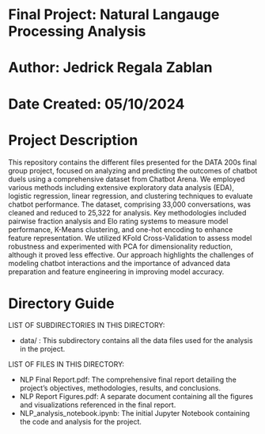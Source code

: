 # Final Project:  Natural Langauge Processing Analysis
# Author: Jedrick Regala Zablan 
# Date Created: 05/10/2024 

# Project Description

This repository contains the different files presented for the DATA 200s final group project, focused on analyzing and predicting the outcomes of chatbot duels using a comprehensive dataset from Chatbot Arena. We employed various methods including extensive exploratory data analysis (EDA), logistic regression, linear regression, and clustering techniques to evaluate chatbot performance. The dataset, comprising 33,000 conversations, was cleaned and reduced to 25,322 for analysis. Key methodologies included pairwise fraction analysis and Elo rating systems to measure model performance, K-Means clustering, and one-hot encoding to enhance feature representation. We utilized KFold Cross-Validation to assess model robustness and experimented with PCA for dimensionality reduction, although it proved less effective. Our approach highlights the challenges of modeling chatbot interactions and the importance of advanced data preparation and feature engineering in improving model accuracy.

# Directory Guide

LIST OF SUBDIRECTORIES IN THIS DIRECTORY:

- data/ : This subdirectory contains all the data files used for the analysis in the project.

LIST OF FILES IN THIS DIRECTORY:

- NLP Final Report.pdf: The comprehensive final report detailing the project’s objectives, methodologies, results, and conclusions.
- NLP Report Figures.pdf: A separate document containing all the figures and visualizations referenced in the final report.
- NLP_analysis_notebook.ipynb: The initial Jupyter Notebook containing the code and analysis for the project.
